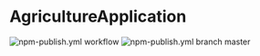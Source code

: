 # AgricultureApplication
![npm-publish.yml workflow](https://github.com/github/docs/actions/workflows/main.yml/badge.svg)
![npm-publish.yml branch master](https://github.com/github/docs/actions/workflows/main.yml/badge.svg?branch=master)
